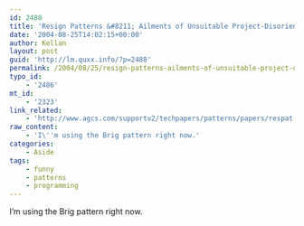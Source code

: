 ```yaml
---
id: 2488
title: 'Resign Patterns &#8211; Ailments of Unsuitable Project-Disoriented Software'
date: '2004-08-25T14:02:15+00:00'
author: Kellan
layout: post
guid: 'http://lm.quxx.info/?p=2488'
permalink: /2004/08/25/resign-patterns-ailments-of-unsuitable-project-disoriented-software/
typo_id:
    - '2486'
mt_id:
    - '2323'
link_related:
    - 'http://www.agcs.com/supportv2/techpapers/patterns/papers/respat.htm'
raw_content:
    - 'I\''m using the Brig pattern right now.'
categories:
    - Aside
tags:
    - funny
    - patterns
    - programming
---
```


I’m using the Brig pattern right now.